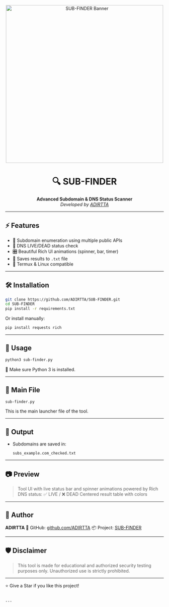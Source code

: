 
<p align="center">
  <img src="https://i.postimg.cc/Hkx9V5jd/1000252565.jpg" width="500" alt="SUB-FINDER Banner"/>
</p>

<h1 align="center">🔍 SUB-FINDER</h1>

<p align="center">
  <b>Advanced Subdomain & DNS Status Scanner</b><br>
  <i>Developed by <a href="https://github.com/ADIRTTA">ADIRTTA</a></i>
</p>

---

## ⚡ Features

- 🔎 Subdomain enumeration using multiple public APIs
- 🔐 DNS LIVE/DEAD status check
- 🎛️ Beautiful Rich UI animations (spinner, bar, timer)
- 📂 Saves results to `.txt` file
- 🐍 Termux & Linux compatible

---

## 🛠️ Installation

```bash
git clone https://github.com/ADIRTTA/SUB-FINDER.git
cd SUB-FINDER
pip install -r requirements.txt
````

Or install manually:

```bash
pip install requests rich
```

---

## 🚀 Usage

```bash
python3 sub-finder.py
```

📌 Make sure Python 3 is installed.

---

## 📁 Main File

```bash
sub-finder.py
```

This is the main launcher file of the tool.

---

## 💾 Output

* Subdomains are saved in:

  ```
  subs_example.com_checked.txt
  ```

---

## 📷 Preview

> Tool UI with live status bar and spinner animations powered by Rich
> DNS status: ✅ LIVE / ❌ DEAD
> Centered result table with colors

---

## 🧠 Author

**ADIRTTA**
🔗 GitHub: [github.com/ADIRTTA](https://github.com/ADIRTTA)
📦 Project: [SUB-FINDER](https://github.com/ADIRTTA/SUB-FINDER.git)

---

## 🛡️ Disclaimer

> This tool is made for educational and authorized security testing purposes only.
> Unauthorized use is strictly prohibited.

---

⭐ Give a Star if you like this project!

```

---

